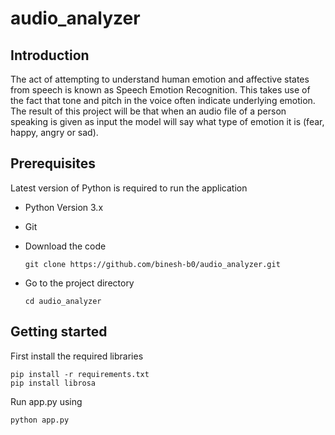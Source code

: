 # audio_analyzer


## Introduction

The act of attempting to understand human emotion and affective states from speech is known as Speech Emotion Recognition. This takes use of the fact that tone and pitch in the voice often indicate underlying emotion.
The result of this project will be that when an audio file of a person speaking is given as input the model will say what type of emotion it is (fear, happy, angry or sad).

## Prerequisites
Latest version of Python is required to run the application
* Python Version 3.x
* Git  
* Download the code 
  
      git clone https://github.com/binesh-b0/audio_analyzer.git
* Go to the project directory

      cd audio_analyzer
## Getting started

First install the required libraries

    pip install -r requirements.txt
    pip install librosa

Run app.py using

    python app.py

